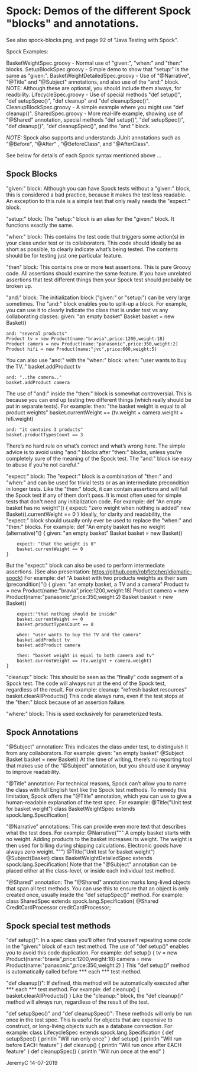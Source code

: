 # Spock: Demos of the different Spock "blocks" and annotations.

See also spock-blocks.png, and page 92 of "Java Testing with Spock".

Spock Examples:

BasketWeightSpec.groovy		-	Normal use of "given:", "when:" and "then:" blocks.
SetupBlockSpec.groovy		-	Simple demo to show that "setup:" is the same as "given:".
BasketWeightDetailedSpec.groovy	-	Use of "@Narrative", "@Title" and "@Subject" annotations,
					and also use of the "and:" block. NOTE: Although these are
					optional, you should include them always, for readbility.
LifecycleSpec.groovy		-	Use of special methods "def setup()", "def setupSpec()",
					"def cleanup" and "def cleanupSpec()".
CleanupBlockSpec.groovy		-	A simple example where you might use "def cleanup()".
SharedSpec.groovy		-	More real-life example, showing use of "@Shared" annotation,
					special methods "def setup()", "def setupSpec()", "def cleanup()",
					"def cleanupSpec()", and the "and:" block.

*NOTE:* Spock also supports and understands JUnit annotations such as "@Before", "@After" ,
        "@BeforeClass", and "@AfterClass".


See below for details of each Spock syntax mentioned above ...


## Spock Blocks

"given:" block:
Although you can have Spock tests without a "given:" block, this is considered
a bad practice, because it makes the test less readable. An exception to this 
rule is a simple test that only really needs the "expect:" block.

"setup:" block:
The "setup:" block is an alias for the "given:" block. It functions exactly the same.

"when:" block:
This contains the test code that triggers some action(s) in your class under test or 
its collaborators. This code should ideally be as short as possible, to clearly indicate 
what’s being tested. The contents should be for testing just one particular feature.

"then" block:
This contains one or more test assertions. This is pure Groovy code.
All assertions should examine the same feature. If you have unrelated assertions that 
test different things then your Spock test should probably be broken up.

"and:" block:
The initialization block ("given:" or "setup:") can be very large sometimes. The "and:" 
block enables you to split-up a block. For example, you can use it to clearly indicate 
the class that is under test vs any collaborating classes:
	given: "an empty basket"
	Basket basket = new Basket()

	and: "several products"
	Product tv = new Product(name:"bravia",price:1200,weight:18)
	Product camera = new Product(name:"panasonic",price:350,weight:2)
	Product hifi = new Product(name:"jvc",price:600,weight:5)

You can also use "and:" with the "when:" block:
	when: "user wants to buy the TV.."
	basket.addProduct tv

	and: "..the camera.."
	basket.addProduct camera
The use of "and:" inside the "then:" block is somewhat controversial. This is because 
you can end up testing two different things (which really should be put in separate
tests). For example:
	then: "the basket weight is equal to all product weights"
	basket.currentWeight == (tv.weight + camera.weight + hifi.weight)

	and: "it contains 3 products"
	basket.productTypesCount == 3
There’s no hard rule on what’s correct and what’s wrong here. 
The simple advice is to avoid using "and:" blocks after "then:" blocks, unless you’re 
completely sure of the meaning of the Spock test. The "and:" block ise easy to abuse 
if you’re not careful."

"expect:" block:
The "expect:" block is a combination of "then:" and "when:" and can be used for
trivial tests or as an intermediate precondition in longer tests.
Like the "then:" block, it can contain assertions and will fail the Spock test if
any of them don’t pass. It is most often used for simple tests that don't need any 
initialization code. For example:
	def "An empty basket has no weight"() {
		expect: "zero weight when nothing is added"
		new Basket().currentWeight == 0
	}
Ideally, for clarity and readability, the "expect:" block should usually only ever be 
used to replace the "when:" and "then:" blocks. For example:
	def "An empty basket has no weight (alternative)"() {
		given: "an empty basket"
		Basket basket = new Basket()

		expect: "that the weight is 0"
		basket.currentWeight == 0
	}
But the "expect:" block can also be used to perform intermediate assertions.
(See also presentation: https://github.com/robfletcher/idiomatic-spock)
For example:
	def "A basket with two products weights as their sum (precondition)"() {
		given: "an empty basket, a TV and a camera"
		Product tv = new Product(name:"bravia",price:1200,weight:18)
		Product camera = new Product(name:"panasonic",price:350,weight:2)
		Basket basket = new Basket()

		expect:"that nothing should be inside"
		basket.currentWeight == 0
		basket.productTypesCount == 0

		when: "user wants to buy the TV and the camera"
		basket.addProduct tv
		basket.addProduct camera

		then: "basket weight is equal to both camera and tv"
		basket.currentWeight == (tv.weight + camera.weight)
	}

"cleanup:" block:
This should be seen as the “finally” code segment of a Spock test.
The code will always run at the end of the Spock test, regardless of the result.
For example:
	cleanup: "refresh basket resources"
	basket.clearAllProducts()
This code always runs, even if the test stops at the "then:" block because of an
assertion failure.

"where:" block:
This is used exclusively for parameterized tests.


## Spock Annotations

"@Subject" annotation:
This indicates the class under test, to distinguish it from any collaborators.
For example:
	given: "an empty basket"
	@Subject
	Basket basket = new Basket()
At the time of writing, there’s no reporting tool that makes use of the 
"@Subject" annotation, but you should use it anyway to improve readability.

"@Title" annotation:
For technical reasons, Spock can’t allow you to name the class with full English text
like the Spock test methods. To remedy this limitation, Spock offers the "@Title"
annotation, which you can use to give a human-readable explanation of the test spec.
For example:
	@Title("Unit test for basket weight")
	class BasketWeightSpec extends spock.lang.Specification{

"@Narrative" annotations:
This can provide even more text that describes what the test does.
For example:
	@Narrative("""  A empty basket starts with no
			weight. Adding products to the basket
			increases its weight. The weight is
			then used for billing during shipping calculations.
			Electronic goods have always zero weight.
			""")
	@Title("Unit test for basket weight")
	@Subject(Basket)
	class BasketWeightDetailedSpec extends spock.lang.Specification{
Note that the "@Subject" annotation can be placed either at the class-level, or inside
each individual test method.

"@Shared" annotation:
The "@Shared" annotation marks long-lived objects that span all test methods.
You can use this to ensure that an object is only created once, usually inside 
the "def setupSpec()" method.
For example:
	class SharedSpec extends spock.lang.Specification{
		@Shared
		CreditCardProcessor creditCardProcessor;


## Spock special test methods

"def setup()":
In a spec class you'll often find yourself repeating some code in the "given:" block of 
each test method. The use of "def setup()" enables you to avoid this code duplication.
For example:
	def setup() {
		tv = new Product(name:"bravia",price:1200,weight:18)
		camera = new Product(name:"panasonic",price:350,weight:2)
	}
This "def setup()" method is automatically called before *** each *** test method.

"def cleanup()":
If defined, this method will be automatically executed after *** each *** test method.
For example:
	def cleanup() {
		basket.clearAllProducts()
	}
Like the "cleanup:" block, the "def cleanup()" method will always run, regardless of 
the result of the test.

"def setupSpec()" and "def cleanupSpec()":
These methods will only be run once in the test spec. This is useful for objects that
are expensive to construct, or long-living objects such as a database connection.
For example:
	class LifecycleSpec extends spock.lang.Specification {
		def setupSpec() {
			println "Will run only once"
		}
		def setup() {
			println "Will run before EACH feature"
		}
		def cleanup() {
			println "Will run once after EACH feature"
		}
		def cleanupSpec() {
			println "Will run once at the end"
		}


JeremyC 14-07-2019
